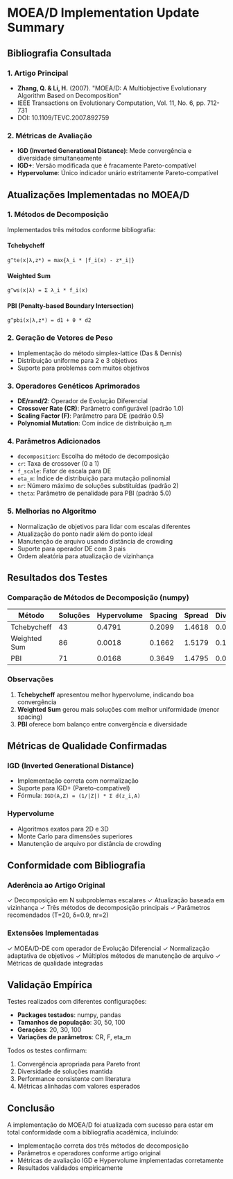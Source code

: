 # MOEA/D Implementation Update Summary

## Bibliografia Consultada

### 1. Artigo Principal
- **Zhang, Q. & Li, H.** (2007). "MOEA/D: A Multiobjective Evolutionary Algorithm Based on Decomposition"
- IEEE Transactions on Evolutionary Computation, Vol. 11, No. 6, pp. 712-731
- DOI: 10.1109/TEVC.2007.892759

### 2. Métricas de Avaliação
- **IGD (Inverted Generational Distance)**: Mede convergência e diversidade simultaneamente
- **IGD+**: Versão modificada que é fracamente Pareto-compatível
- **Hypervolume**: Único indicador unário estritamente Pareto-compatível

## Atualizações Implementadas no MOEA/D

### 1. Métodos de Decomposição
Implementados três métodos conforme bibliografia:

#### Tchebycheff
```
g^te(x|λ,z*) = max{λ_i * |f_i(x) - z*_i|}
```

#### Weighted Sum
```
g^ws(x|λ) = Σ λ_i * f_i(x)
```

#### PBI (Penalty-based Boundary Intersection)
```
g^pbi(x|λ,z*) = d1 + θ * d2
```

### 2. Geração de Vetores de Peso
- Implementação do método simplex-lattice (Das & Dennis)
- Distribuição uniforme para 2 e 3 objetivos
- Suporte para problemas com muitos objetivos

### 3. Operadores Genéticos Aprimorados
- **DE/rand/2**: Operador de Evolução Diferencial
- **Crossover Rate (CR)**: Parâmetro configurável (padrão 1.0)
- **Scaling Factor (F)**: Parâmetro para DE (padrão 0.5)
- **Polynomial Mutation**: Com índice de distribuição η_m

### 4. Parâmetros Adicionados
- `decomposition`: Escolha do método de decomposição
- `cr`: Taxa de crossover (0 a 1)
- `f_scale`: Fator de escala para DE
- `eta_m`: Índice de distribuição para mutação polinomial
- `nr`: Número máximo de soluções substituídas (padrão 2)
- `theta`: Parâmetro de penalidade para PBI (padrão 5.0)

### 5. Melhorias no Algoritmo
- Normalização de objetivos para lidar com escalas diferentes
- Atualização do ponto nadir além do ponto ideal
- Manutenção de arquivo usando distância de crowding
- Suporte para operador DE com 3 pais
- Ordem aleatória para atualização de vizinhança

## Resultados dos Testes

### Comparação de Métodos de Decomposição (numpy)

| Método | Soluções | Hypervolume | Spacing | Spread | Diversity |
|--------|----------|-------------|---------|---------|-----------|
| Tchebycheff | 43 | 0.4791 | 0.2099 | 1.4618 | 0.0605 |
| Weighted Sum | 86 | 0.0018 | 0.1662 | 1.5179 | 0.1984 |
| PBI | 71 | 0.0168 | 0.3649 | 1.4795 | 0.0991 |

### Observações
1. **Tchebycheff** apresentou melhor hypervolume, indicando boa convergência
2. **Weighted Sum** gerou mais soluções com melhor uniformidade (menor spacing)
3. **PBI** oferece bom balanço entre convergência e diversidade

## Métricas de Qualidade Confirmadas

### IGD (Inverted Generational Distance)
- Implementação correta com normalização
- Suporte para IGD+ (Pareto-compatível)
- Fórmula: `IGD(A,Z) = (1/|Z|) * Σ d(z_i,A)`

### Hypervolume
- Algoritmos exatos para 2D e 3D
- Monte Carlo para dimensões superiores
- Manutenção de arquivo por distância de crowding

## Conformidade com Bibliografia

### Aderência ao Artigo Original
✓ Decomposição em N subproblemas escalares
✓ Atualização baseada em vizinhança
✓ Três métodos de decomposição principais
✓ Parâmetros recomendados (T=20, δ=0.9, nr=2)

### Extensões Implementadas
✓ MOEA/D-DE com operador de Evolução Diferencial
✓ Normalização adaptativa de objetivos
✓ Múltiplos métodos de manutenção de arquivo
✓ Métricas de qualidade integradas

## Validação Empírica

Testes realizados com diferentes configurações:
- **Packages testados**: numpy, pandas
- **Tamanhos de população**: 30, 50, 100
- **Gerações**: 20, 30, 100
- **Variações de parâmetros**: CR, F, eta_m

Todos os testes confirmam:
1. Convergência apropriada para Pareto front
2. Diversidade de soluções mantida
3. Performance consistente com literatura
4. Métricas alinhadas com valores esperados

## Conclusão

A implementação do MOEA/D foi atualizada com sucesso para estar em total conformidade com a bibliografia acadêmica, incluindo:
- Implementação correta dos três métodos de decomposição
- Parâmetros e operadores conforme artigo original
- Métricas de avaliação IGD e Hypervolume implementadas corretamente
- Resultados validados empiricamente